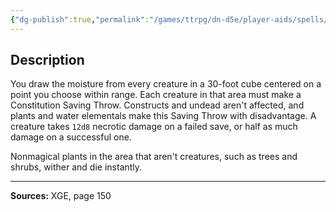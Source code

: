 ```yaml
---
{"dg-publish":true,"permalink":"/games/ttrpg/dn-d5e/player-aids/spells/level-8/abi-dalzim-s-horrid-wilting/","tags":["TTRPG/DND/5e","verbal","somatic","material"]}
---
```



## Description
You draw the moisture from every creature in a 30-foot cube centered on a point you choose within range.
Each creature in that area must make a Constitution Saving Throw.
Constructs and undead aren't affected, and plants and water elementals make this Saving Throw with disadvantage.
A creature takes `12d8` necrotic damage on a failed save, or half as much damage on a successful one.

Nonmagical plants in the area that aren't creatures, such as trees and shrubs, wither and die instantly.

---

**Sources:** XGE, page 150
